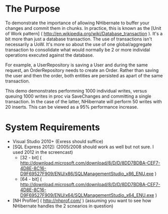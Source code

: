 # The Purpose #

To demonstrate the importance of allowing NHibernate to buffer your changes and commit them in chunks.
In practice, this is known as the [Unit of Work pattern] ( http://en.wikipedia.org/wiki/Database_transaction ).
It's a bit more than just a database transaction. The use of transactions isn't necessarily a UoW. It's more so
about the use of one global/aggregate transaction to consolidate what would normally be 2 or more individal operations
executed against the database.

For example, a UserRepository is saving a User and during the same request, an OrderRepository needs to create an Order.
Rather than saving the user and then the order, both entities are persisted as apart of the same transaction.

This demo demonstrates performning 1000 individual writes, versus queuing 1000 writes in proc via SaveChanges and
committing a single transaction. In the case of the latter, NHibernate will perform 50 writes with 20 inserts.
This can be viewed as a 95% performance increase.

# System Requirements #

* Visual Studio 2010+ (Exress should suffice)
* [SQL Express 2012]: (2005/2008 should  work as well but not sure. I used 2012 in the screencast)
    * [32 - bit] ( http://download.microsoft.com/download/8/D/D/8DD7BDBA-CEF7-4D8E-8C16-D9F69527F909/ENU/x86/SQLManagementStudio_x86_ENU.exe )
    * [64 - bit] ( http://download.microsoft.com/download/8/D/D/8DD7BDBA-CEF7-4D8E-8C16-D9F69527F909/ENU/x64/SQLManagementStudio_x64_ENU.exe )
* [NH Profiler] ( http://nhprof.com/ ) (assuming you want to see how NHibernate handles the 2 scnearios in question)
